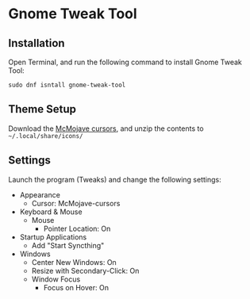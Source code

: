 # Gnome Tweak Tool

## Installation

Open Terminal, and run the following command to install Gnome Tweak Tool:

```
sudo dnf isntall gnome-tweak-tool
```

## Theme Setup

Download the [McMojave cursors](https://www.gnome-look.org/p/1355701), and unzip the contents to `~/.local/share/icons/`

## Settings

Launch the program (Tweaks) and change the following settings:

- Appearance
    - Cursor: McMojave-cursors
- Keyboard & Mouse
	- Mouse
		- Pointer Location: On
- Startup Applications
    - Add "Start Syncthing"
- Windows
	- Center New Windows: On
    - Resize with Secondary-Click: On
	- Window Focus
		- Focus on Hover: On
